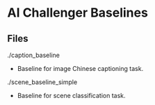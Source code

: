 # AI Challenger Baselines
## Files ##
./caption_baseline
- Baseline for image Chinese captioning task.

./scene_baseline_simple
- Baseline for scene classification task.
